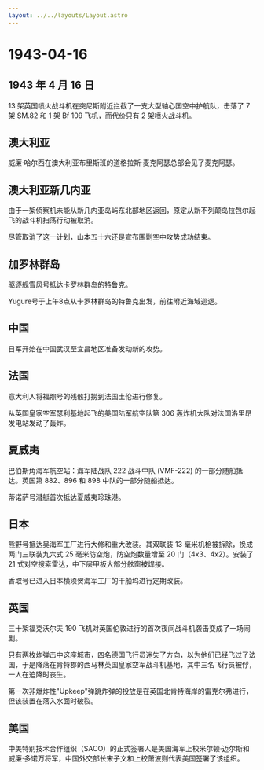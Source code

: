 ```yaml
---
layout: ../../layouts/Layout.astro
---
```


# 1943-04-16

## 1943 年 4 月 16 日

13 架英国喷火战斗机在突尼斯附近拦截了一支大型轴心国空中护航队，击落了 7
架 SM.82 和 1 架 Bf 109 飞机，而代价只有 2 架喷火战斗机。

## 澳大利亚

威廉·哈尔西在澳大利亚布里斯班的道格拉斯·麦克阿瑟总部会见了麦克阿瑟。

## 澳大利亚新几内亚

由于一架侦察机未能从新几内亚岛屿东北部地区返回，原定从新不列颠岛拉包尔起飞的战斗机扫荡行动被取消。

尽管取消了这一计划，山本五十六还是宣布围剿空中攻势成功结束。

## 加罗林群岛

驱逐舰雪风号抵达卡罗林群岛的特鲁克。

Yugure号于上午8点从卡罗林群岛的特鲁克出发，前往附近海域巡逻。

## 中国

日军开始在中国武汉至宜昌地区准备发动新的攻势。

## 法国

意大利人将福煦号的残骸打捞到法国土伦进行修复。

从英国皇家空军瑟利基地起飞的美国陆军航空队第 306
轰炸机大队对法国洛里昂发电站发动了轰炸。

## 夏威夷

巴伯斯角海军航空站：海军陆战队 222 战斗中队 (VMF-222)
的一部分随船抵达。英国第 882、896 和 898 中队的一部分随船抵达。

蒂诺萨号潜艇首次抵达夏威夷珍珠港。

## 日本

熊野号抵达吴海军工厂进行大修和重大改装。其双联装 13
毫米机枪被拆除，换成两门三联装九六式 25 毫米防空炮，防空炮数量增至 20
门（4x3、4x2）。安装了 21 式对空搜索雷达，中下层甲板大部分舷窗被焊接。

香取号已进入日本横须贺海军工厂的干船坞进行定期改装。

## 英国

三十架福克沃尔夫 190
飞机对英国伦敦进行的首次夜间战斗机袭击变成了一场闹剧。

只有两枚炸弹击中这座城市，四名德国飞行员迷失了方向，以为他们已经飞过了法国，于是降落在肯特郡的西马林英国皇家空军战斗机基地，其中三名飞行员被俘，一人在迫降时丧生。

第一次非爆炸性"Upkeep"弹跳炸弹的投放是在英国北肯特海岸的雷克尔弗进行，但该装置在落入水面时破裂。

## 美国

中美特别技术合作组织（SACO）的正式签署人是美国海军上校米尔顿·迈尔斯和威廉·多诺万将军，中国外交部长宋子文和上校萧波则代表美国签署了该组织。